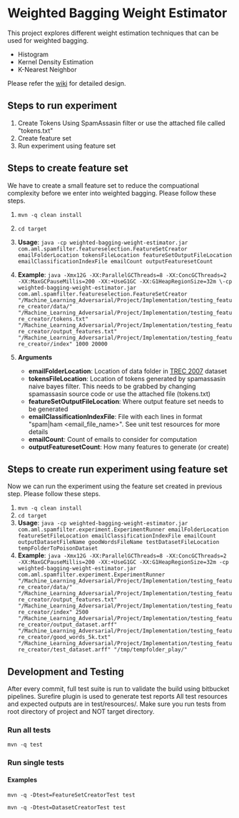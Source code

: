 # **Weighted Bagging Weight Estimator**

This project explores different weight estimation techniques that can be used for weighted bagging.

* Histogram
* Kernel Density Estimation
* K-Nearest Neighbor

Please refer the [wiki](https://bitbucket.org/sarankuw/adversarial_machine_learning/wiki/Home) for detailed design.
## **Steps to run experiment**

1. Create Tokens Using SpamAssasin filter or use the attached file called "tokens.txt"
1. Create feature set
1. Run experiment using feature set

## **Steps to create feature set**
We have to create a small feature set to reduce the compuational complexity before we enter into weighted bagging. Please follow these steps.

1. `mvn -q clean install`
2. `cd target`
3. **Usage**:
   `java -cp weighted-bagging-weight-estimator.jar com.aml.spamfilter.featureselection.FeatureSetCreator emailFolderLocation tokensFileLocation featureSetOutputFileLocation emailClassificationIndexFile emailCount outputFeaturesetCount`
4. **Example**:
   `java -Xmx12G -XX:ParallelGCThreads=8 -XX:ConcGCThreads=2 -XX:MaxGCPauseMillis=200 -XX:+UseG1GC -XX:G1HeapRegionSize=32m \-cp weighted-bagging-weight-estimator.jar com.aml.spamfilter.featureselection.FeatureSetCreator "/Machine_Learning_Adversarial/Project/Implementation/testing_feature_creator/data/" "/Machine_Learning_Adversarial/Project/Implementation/testing_feature_creator/tokens.txt" "/Machine_Learning_Adversarial/Project/Implementation/testing_feature_creator/output_features.txt" "/Machine_Learning_Adversarial/Project/Implementation/testing_feature_creator/index" 1000 20000`   
5. **Arguments**   

    * **emailFolderLocation**: Location of data folder in [TREC 2007](http://plg.uwaterloo.ca/~gvcormac/treccorpus07/) dataset
    * **tokensFileLocation**: Location of tokens generated by spamassasin naive bayes filter. This needs to be grabbed by changing spamassasin source code or use the attached file (tokens.txt)
    * **featureSetOutputFileLocation**: Where output feature set needs to be generated
    * **emailClassificationIndexFile**: File with each lines in format "spam|ham <email_file_name>". See unit test resources for more details
    * **emailCount**: Count of emails to consider for computation
    * **outputFeaturesetCount**: How many features to generate (or create)

## **Steps to create run experiment using feature set**
Now we can run the experiment using the feature set created in previous step. Please follow these steps.

1. `mvn -q clean install`
2. `cd target`
3. **Usage**:
   `java -cp weighted-bagging-weight-estimator.jar com.aml.spamfilter.experiment.ExperimentRunner emailFolderLocation featureSetFileLocation emailClassificationIndexFile emailCount outputDatasetFileName goodWordsFileName testDatasetFileLocation tempFolderToPoisonDataset`
4. **Example**:
   `java -Xmx12G -XX:ParallelGCThreads=8 -XX:ConcGCThreads=2 -XX:MaxGCPauseMillis=200 -XX:+UseG1GC -XX:G1HeapRegionSize=32m -cp weighted-bagging-weight-estimator.jar com.aml.spamfilter.experiment.ExperimentRunner "/Machine_Learning_Adversarial/Project/Implementation/testing_feature_creator/data/" "/Machine_Learning_Adversarial/Project/Implementation/testing_feature_creator/output_features.txt" "/Machine_Learning_Adversarial/Project/Implementation/testing_feature_creator/index" 2500 "/Machine_Learning_Adversarial/Project/Implementation/testing_feature_creator/output_dataset.arff" "/Machine_Learning_Adversarial/Project/Implementation/testing_feature_creator/good_words_5k.txt" "/Machine_Learning_Adversarial/Project/Implementation/testing_feature_creator/test_dataset.arff" "/tmp/tempfolder_play/"`


## **Development and Testing**
After every commit, full test suite is run to validate the build using bitbucket pipelines.
Surefire plugin is used to generate test reports
All test resources and expected outputs are in test/resources/.
Make sure you run tests from root directory of project and NOT target directory.

### **Run all tests**
`mvn -q test`

### **Run single tests**

#### **Examples**
`mvn -q -Dtest=FeatureSetCreatorTest test`

`mvn -q -Dtest=DatasetCreatorTest test`